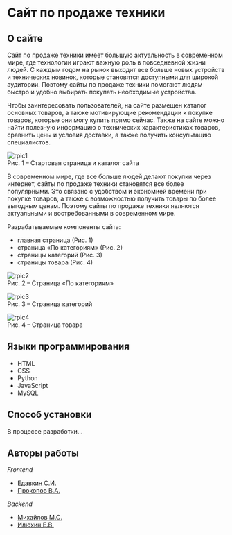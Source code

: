 # Сайт по продаже техники
## О сайте
Сайт по продаже техники имеет большую актуальность в современном
мире, где технологии играют важную роль в повседневной жизни людей. С 
каждым годом на рынок выходит все больше новых устройств и технических 
новинок, которые становятся доступными для широкой аудитории. Поэтому 
сайты по продаже техники помогают людям быстро и удобно выбирать 
покупать необходимые устройства.

Чтобы заинтересовать пользователей, на сайте размещен каталог 
основных товаров, а также мотивирующие рекомендации к покупке товаров, 
которые они могу купить прямо сейчас. Также на сайте можно найти 
полезную информацию о технических характеристиках товаров, сравнить 
цены и условия доставки, а также получить консультацию специалистов.  

![rpic1](img/readme_pics/readme_pic1.png)   
Рис. 1 – Стартовая страница и каталог сайта  

В современном мире, где все больше людей делают покупки через 
интернет, сайты по продаже техники становятся все более популярными. Это 
связано с удобством и экономией времени при покупке товаров, а также с 
возможностью получить товары по более выгодным ценам. Поэтому сайты 
по продаже техники являются актуальными и востребованными в 
современном мире.  

Разрабатываемые компоненты сайта:
* главная страница (Рис. 1)
* страница «По категориям» (Рис. 2)
* страницы категорий (Рис. 3)
* страницы товара (Рис. 4)

![rpic2](img/readme_pics/readme_pic2.png)  
Рис. 2 – Страница «По категориям»



![rpic3](img/readme_pics/readme_pic3.png)  
Рис. 3 – Страница категорий



![rpic4](img/readme_pics/readme_pic4.png)  
Рис. 4 – Страница товара

## Языки программирования
* HTML
* CSS
* Python
* JavaScript
* MySQL

## Способ установки  
В процессе разработки...
 
## Авторы работы  

*Frontend*  
* [Едавкин С.И.](https://github.com/StePUNK2002)  
* [Прокопов В.А.](https://github.com/ProkopovVsevolod)  

*Backend*  
* [Михайлов М.С.](https://github.com/mikhailovmc)  
* [Илюхин Е.В.](https://github.com/IVEvgenii)